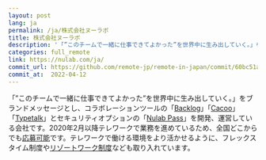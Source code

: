 ```yaml
---
layout: post
lang: ja
permalink: /ja/株式会社ヌーラボ
title: 株式会社ヌーラボ
description: '「”このチームで一緒に仕事できてよかった”を世界中に生み出していく。」をブランドメッセージとし、コラボレーションツールの「Backlog」「Cacoo」「Typetalk」とセキュリティオプションの「Nulab Pass」を開発、運営している会社です。2020年2月以降テレワークで業務を進めているため、全国どこからでも応募可能です。テレワークで働ける環境をより活かせるように、フレックスタイム制度やリゾートワーク制度なども取り入れています。'
categories: full_remote
link: https://nulab.com/ja/
commit_url: https://github.com/remote-jp/remote-in-japan/commit/60bc51ac83eccd18bab81b9137f50dfb79a4f000
commit_at:  2022-04-12
---
```


<p>「”このチームで一緒に仕事できてよかった”を世界中に生み出していく。」をブランドメッセージとし、コラボレーションツールの「<a href="https://backlog.com/ja/">Backlog</a>」「<a href="https://cacoo.com/ja/">Cacoo</a>」「<a href="https://www.typetalk.com/ja/">Typetalk</a>」とセキュリティオプションの「<a href="https://nulab.com/ja/nulabpass/">Nulab Pass</a>」を開発、運営している会社です。2020年2月以降テレワークで業務を進めているため、全国どこからでも<a href="https://nulab.com/ja/about/careers/">応募可能</a>です。テレワークで働ける環境をより活かせるように、フレックスタイム制度や<a href="https://www.itmedia.co.jp/business/articles/1909/30/news004.html">リゾートワーク制度</a>なども取り入れています。</p>

